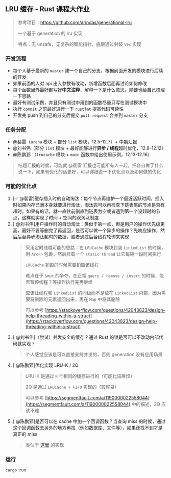 ## LRU 缓存 - Rust 课程大作业

> 参考项目：https://github.com/arindas/generational-lru
> 
> 一个基于 generation 的 lru 实现
> 
> 特点：无 unsafe，无复杂的智能指针，底层通过封装 `Vec` 实现

### 开发流程
- 每个人基于最新的 `master` 建一个自己的分支，根据前面开发的模块进行后续的开发
- 如果前面的人对 api 出入参数有改动，新增函数后面再讨论如何修改
- 每个函数里外最好都写好**中文注释**，解释一下是什么意思，顺便也给自己梳理一下思路
- 最好有测试示例，并且只有测试中用到的函数尽量只写在测试模块中
- 执行 `commit` 之前最好进行一下 `rustfmt` 提高代码可读性
- 开发完 push 到自己的分支后提交 `pull request` 合并到 `master` 分支

### 任务分配
- @裴雷（`arena` 模块 + 部分 `list` 模块，12.5-12.7）+ 中期汇报
- @刘书伟（部分 `list` 模块 + 最好能够进行**异步 / 线程**超时优化，12.8-12.12）
- @陈鹏郅 （`lrucache` 模块 + `main` 函数中给出使用示例，12.13-12.16）

> 结题汇报的时候，可能就 @裴雷 汇报也可能所有人一起，把各自做了什么说一下，如果有优化的话更好，可以详细说一下优化点以及如何做的优化

### 可能的优化点
1. [✅ @裴雷]缓存插入时的自动淘汰：每个节点再维护一个最近活跃时间，插入时如果内存已满本身就要进行淘汰，淘汰完可以再检查下链表尾的节点是否有超时，如果有的话，就一直往前删直到链表为空或者遇到第一个没超时的节点，这样就实现了时间 + 空间的双淘汰制度
2. [ @刘书伟]用户操作时的自动淘汰：类似于第一点，但是用户的操作优先级更高，最好不要等删完了再返回，是否可以做一个异步的操作？先响应操作，然后后台异步淘汰超时的数据，或者通过后台线程轮询来实现
   > 采用定时线程可能的思路：在 `LRUCache` 模块封装 `LinkedList` 的时候，用 `Arc<>` 包裹，然后挂载一个 `static thread` 让它每隔一段时间执行
   > 
   > `LRUCache` 销毁的时候需要销毁该线程
   >
   > 难点在于 `&mut` 的争夺，在正常 `query / remove / insert` 的时候，能否暂停线程？等操作执行完再继续
   >
   > 应该让线程和 `LinkedList` 的同级而不是放在 `LinkedList` 内部，因为需要将删除的元素返回出来，再在 `Map` 中将其删除
   > 
   > 可以参考 [https://stackoverflow.com/questions/42043823/design-help-threading-within-a-struct](https://stackoverflow.com/questions/42043823/design-help-threading-within-a-struct)
3. [ @刘书伟]（尝试）并发安全的缓存？通过 Rust 的锁是否可以不改动内部代码就实现？
   > 个人感觉应该是可以直接支持并发的，否则 generation 没有应用场景
4. [ @陈鹏郅]优化实现 LRU-K / 2Q
   > LRU-K 是通过 `K` 个相同的缓存进行的（可能比较麻烦）
   > 
   > 2Q 是通过 `LRUCache + FIFO` 实现的（较容易）
   >
   > 可以参考 [https://segmentfault.com/a/1190000022558044](https://segmentfault.com/a/1190000022558044) 中的描述，2Q 应该不难
5. [ @陈鹏郅]是否可以在 cache 中加一个回调函数？当查询 miss 的时候，通过这个回调函数去另外的地方再找（例如数据库、文件等），如果还找不到才是真正的 miss
   > 类似于 [这里](https://geektutu.com/post/geecache-day2.html#3-1-%E5%9B%9E%E8%B0%83-Getter) 的实现


### 运行
```sh
cargo run
```